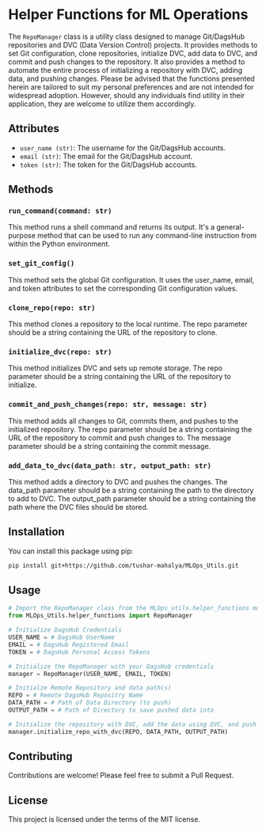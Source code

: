 # Helper Functions for ML Operations
The `RepoManager` class is a utility class designed to manage Git/DagsHub repositories and DVC (Data Version Control) projects. It provides methods to set Git configuration, clone repositories, initialize DVC, add data to DVC, and commit and push changes to the repository. It also provides a method to automate the entire process of initializing a repository with DVC, adding data, and pushing changes.
Please be advised that the functions presented herein are tailored to suit my personal preferences and are not intended for widespread adoption. However, should any individuals find utility in their application, they are welcome to utilize them accordingly.

## Attributes
- `user_name (str)`: The username for the Git/DagsHub accounts.
- `email (str)`: The email for the Git/DagsHub account.
- `token (str)`: The token for the Git/DagsHub accounts.
## Methods
### `run_command(command: str)`
This method runs a shell command and returns its output. It's a general-purpose method that can be used to run any command-line instruction from within the Python environment.

### `set_git_config()`
This method sets the global Git configuration. It uses the user_name, email, and token attributes to set the corresponding Git configuration values.

### `clone_repo(repo: str)`
This method clones a repository to the local runtime. The repo parameter should be a string containing the URL of the repository to clone.

### `initialize_dvc(repo: str)`
This method initializes DVC and sets up remote storage. The repo parameter should be a string containing the URL of the repository to initialize.

### `commit_and_push_changes(repo: str, message: str)`
This method adds all changes to Git, commits them, and pushes to the initialized repository. The repo parameter should be a string containing the URL of the repository to commit and push changes to. The message parameter should be a string containing the commit message.

### `add_data_to_dvc(data_path: str, output_path: str)`
This method adds a directory to DVC and pushes the changes. The data_path parameter should be a string containing the path to the directory to add to DVC. The output_path parameter should be a string containing the path where the DVC files should be stored.

## Installation
You can install this package using pip:
```bash
pip install git+https://github.com/tushar-mahalya/MLOps_Utils.git
```
## Usage
```python
# Import the RepoManager class from the MLOps_utils.helper_functions module
from MLOps_Utils.helper_functions import RepoManager

# Initialize DagsHub Credentials
USER_NAME = # DagsHub UserName
EMAIL = # DagsHub Registered Email
TOKEN = # DagsHub Personal Access Tokens

# Initialize the RepoManager with your DagsHub credentials
manager = RepoManager(USER_NAME, EMAIL, TOKEN)

# Initialze Remote Repository and data path(s)
REPO = # Remote DagsHub Repositry Name
DATA_PATH = # Path of Data Directory (to push)
OUTPUT_PATH = # Path of Directory to save pushed data into

# Initialize the repository with DVC, add the data using DVC, and push the changes to remote
manager.initialize_repo_with_dvc(REPO, DATA_PATH, OUTPUT_PATH)
```

## Contributing
Contributions are welcome! Please feel free to submit a Pull Request.

## License
This project is licensed under the terms of the MIT license.

